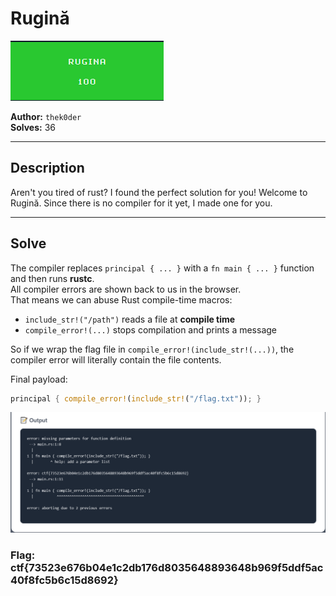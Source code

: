 # Rugină

![Proof](proof.png)

**Author:** `thek0der`  
**Solves:** 36

---

## Description

Aren't you tired of rust? I found the perfect solution for you! Welcome to Rugină. Since there is no compiler for it yet, I made one for you.  

---

## Solve

The compiler replaces `principal { ... }` with a `fn main { ... }` function and then runs **rustc**.  
All compiler errors are shown back to us in the browser.  
That means we can abuse Rust compile-time macros:

- `include_str!("/path")` reads a file at **compile time**  
- `compile_error!(...)` stops compilation and prints a message

So if we wrap the flag file in `compile_error!(include_str!(...))`, the compiler error will literally contain the file contents.

Final payload:

```rust
principal { compile_error!(include_str!("/flag.txt")); }
```
![flag](flag.png)

### Flag: ctf{73523e676b04e1c2db176d8035648893648b969f5ddf5ac40f8fc5b6c15d8692}